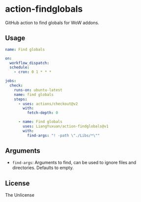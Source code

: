 # action-findglobals
GitHub action to find globals for WoW addons.

## Usage

```yml
name: Find globals

on:
  workflow_dispatch:
  schedule:
    - cron: 0 1 * * *

jobs:
  check:
    runs-on: ubuntu-latest
    name: find globals
    steps:
      - uses: actions/checkout@v2
        with:
          fetch-depth: 0

      - name: Find globals
        uses: LiangYuxuan/action-findglobals@v1
        with:
          find-args: "! -path \"./Libs/*\""
```

## Arguments

* `find-args`: Arguments to find, can be used to ignore files and directories. Defaults to empty.

## License
The Unlicense
